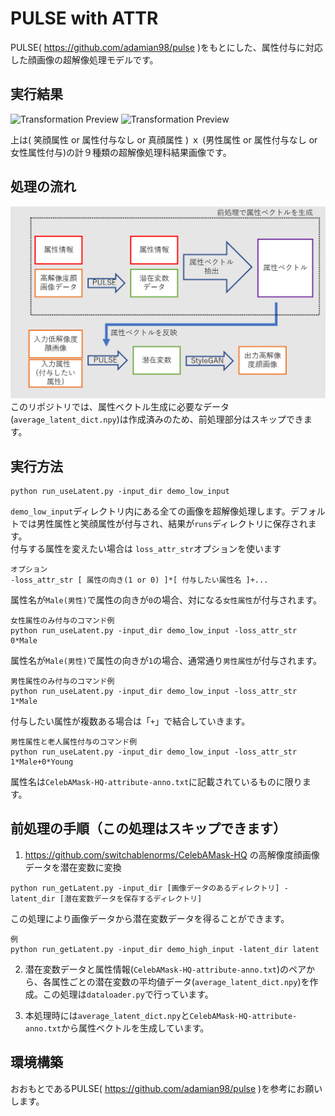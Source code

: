 # PULSE with ATTR
PULSE( https://github.com/adamian98/pulse )をもとにした、属性付与に対応した顔画像の超解像処理モデルです。

## 実行結果

![Transformation Preview](./readme_resources/demo_1.png)
![Transformation Preview](./readme_resources/demo_2.png)

上は( 笑顔属性 or 属性付与なし or 真顔属性 ) ｘ (男性属性 or 属性付与なし or 女性属性付与)の計９種類の超解像処理科結果画像です。

## 処理の流れ
![Transformation Preview](./readme_resources/block.png)
このリポジトリでは、属性ベクトル生成に必要なデータ(`average_latent_dict.npy`)は作成済みのため、前処理部分はスキップできます。<br>

## 実行方法
```
python run_useLatent.py -input_dir demo_low_input
```
`demo_low_input`ディレクトリ内にある全ての画像を超解像処理します。デフォルトでは男性属性と笑顔属性が付与され、結果が`runs`ディレクトリに保存されます。
<br>
付与する属性を変えたい場合は `loss_attr_str`オプションを使います
```
オプション
-loss_attr_str [ 属性の向き(1 or 0) ]*[ 付与したい属性名 ]+...
```
属性名が`Male(男性)`で属性の向きが`0`の場合、対になる`女性属性`が付与されます。
```
女性属性のみ付与のコマンド例
python run_useLatent.py -input_dir demo_low_input -loss_attr_str 0*Male
```
属性名が`Male(男性)`で属性の向きが`1`の場合、通常通り`男性属性`が付与されます。
```
男性属性のみ付与のコマンド例
python run_useLatent.py -input_dir demo_low_input -loss_attr_str 1*Male
```
付与したい属性が複数ある場合は「`+`」で結合していきます。
```
男性属性と老人属性付与のコマンド例
python run_useLatent.py -input_dir demo_low_input -loss_attr_str 1*Male+0*Young
```
属性名は`CelebAMask-HQ-attribute-anno.txt`に記載されているものに限ります。

## 前処理の手順（この処理はスキップできます）
1. https://github.com/switchablenorms/CelebAMask-HQ の高解像度顔画像データを潜在変数に変換
```
python run_getLatent.py -input_dir [画像データのあるディレクトリ] -latent_dir [潜在変数データを保存するディレクトリ]
```
この処理により画像データから潜在変数データを得ることができます。
```
例
python run_getLatent.py -input_dir demo_high_input -latent_dir latent
```
2. 潜在変数データと属性情報(`CelebAMask-HQ-attribute-anno.txt`)のペアから、各属性ごとの潜在変数の平均値データ(`average_latent_dict.npy`)を作成。この処理は`dataloader.py`で行っています。

3. 本処理時には`average_latent_dict.npy`と`CelebAMask-HQ-attribute-anno.txt`から属性ベクトルを生成しています。


## 環境構築
おおもとであるPULSE( https://github.com/adamian98/pulse )を参考にお願いします。
